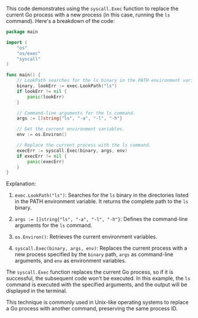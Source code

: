 This code demonstrates using the `syscall.Exec` function to replace the current Go process with a new process (in this case, running the `ls` command). Here's a breakdown of the code:

```go
package main

import (
	"os"
	"os/exec"
	"syscall"
)

func main() {
	// LookPath searches for the ls binary in the PATH environment variable.
	binary, lookErr := exec.LookPath("ls")
	if lookErr != nil {
		panic(lookErr)
	}

	// Command-line arguments for the ls command.
	args := []string{"ls", "-a", "-l", "-h"}

	// Get the current environment variables.
	env := os.Environ()

	// Replace the current process with the ls command.
	execErr := syscall.Exec(binary, args, env)
	if execErr != nil {
		panic(execErr)
	}
}
```

Explanation:

1. `exec.LookPath("ls")`: Searches for the `ls` binary in the directories listed in the PATH environment variable. It returns the complete path to the `ls` binary.

2. `args := []string{"ls", "-a", "-l", "-h"}`: Defines the command-line arguments for the `ls` command.

3. `os.Environ()`: Retrieves the current environment variables.

4. `syscall.Exec(binary, args, env)`: Replaces the current process with a new process specified by the `binary` path, `args` as command-line arguments, and `env` as environment variables.

The `syscall.Exec` function replaces the current Go process, so if it is successful, the subsequent code won't be executed. In this example, the `ls` command is executed with the specified arguments, and the output will be displayed in the terminal.

This technique is commonly used in Unix-like operating systems to replace a Go process with another command, preserving the same process ID.